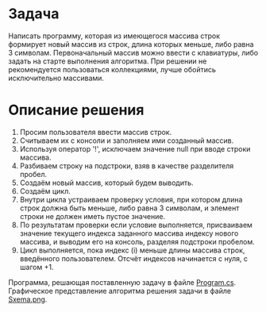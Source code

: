 # Задача

 Написать программу, которая из имеющегося массива строк формирует новый массив из строк, длина которых меньше, либо равна 3 символам. Первоначальный массив можно ввести с клавиатуры, либо задать на старте выполнения алгоритма. При решении не рекомендуется пользоваться коллекциями, лучше обойтись исключительно массивами.

# Описание решения

1. Просим пользователя ввести массив строк. 
2. Считываем их с консоли и заполняем ими созданный массив.
3. Используя оператор '!', исключаем значение null при вводе строки массива.
4. Разбиваем строку на подстроки, взяв в качестве разделителя пробел. 
5. Создаём новый массив, который будем выводить. 
6. Создаём цикл. 
7. Внутри цикла устраиваем проверку условия, при котором длина строк должна быть меньше, либо равна 3 символам, и элемент строки не должен иметь пустое значение. 
8. По результатам проверки если условие выполняется, присваиваем значение текущего индекса заданного массива индексу нового массива, и выводим его на консоль, разделяя подстроки пробелом. 
9. Цикл выполняется, пока индекс (i) меньше длины массива строк, введённого пользователем. Отсчёт индексов начинается с нуля, с шагом +1.

Программа, решающая поставленную задачу в файле [Program.cs](https://github.com/Dmitriy-Lab/Home_-/blob/main/программа/Program.cs).
Графическое представление алгоритма решения задачи в файле [Sxema.png](https://github.com/Dmitriy-Lab/Home_-/blob/main/Sxema.png).
